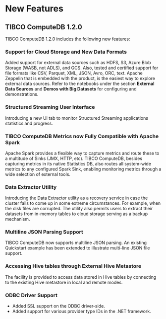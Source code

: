 # New Features

## TIBCO ComputeDB 1.2.0

TIBCO ComputeDB 1.2.0 includes the following new features:

### Support for Cloud Storage and New Data Formats
Added support for external data sources such as  HDFS, S3, Azure Blob Storage (WASB, not ADLS), and GCS. Also, tested and certified support for file formats like CSV, Parquet, XML, JSON, Avro, ORC, text. 
Apache Zeppelin that is embedded with the product, is the easiest way to explore external data sources. Refer to the notebooks under the section **External Data Sources** and **Demos with Big Datasets** for configuring and demonstrations. 

### Structured Streaming User Interface
Introducing a new UI tab to monitor Structured Streaming applications statistics and progress.

### TIBCO ComputeDB Metrics now Fully Compatible with Apache Spark 
Apache Spark provides a flexible way to capture metrics and route these to a multitude of Sinks (JMX, HTTP, etc). TIBCO ComputeDB, besides capturing metrics in its native Statistics DB, also routes all system-wide metrics to any configured Spark Sink, enabling monitoring metrics through a wide selection of external tools. 

### Data Extractor Utility
Introducing the Data Extractor utility as a recovery service in case the cluster fails to come up in some extreme circumstances. For example, when the disk files are corrupted. The utility also permits users to extract their datasets from in-memory tables to cloud storage serving as a backup mechanism. 

### Multiline JSON Parsing Support
TIBCO ComputeDB now supports multiline JSON parsing. An existing Quickstart example has been extended to illustrate multi-line JSON file support.

### Accessing Hive tables through External Hive Metastore
The facility is provided to access data stored in Hive tables by connecting to the existing Hive metastore in local and remote modes.

### ODBC Driver Support

*	Added SSL support on the ODBC driver-side.
*	Added support for various provider type IDs in the .NET framework.

